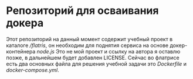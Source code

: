 # Репозиторий для осваивания докера

Этот репозиторий на данный момент содержит учебный проект в каталоге
_/flatris_, он необходим для поднятия сервиса на основе докер-контейнера
*node.js*
Это не мой проект и ссылку на автора я оставлю позже, в дальнейшем будет добавлен LICENSE.
Сейчас во флатрисе есть два основных файла для решения учебной задачи это *Dockerfile* и 
*docker-compose.yml*.
